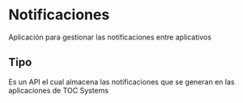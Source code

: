 # Notificaciones

Aplicación para gestionar las notificaciones entre aplicativos

## Tipo
Es un API el cual almacena las notificaciones que se generan en las aplicaciones de TOC Systems 
